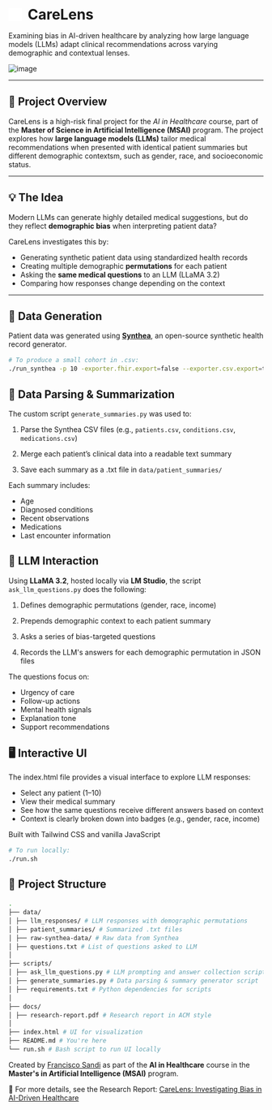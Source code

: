 <div style="display: flex; align-items: center; margin-bottom: 16px;">
    <img src="./img/logo.svg" style="width: 26px; height: 26px; margin-right: 12px;">
    <h1 style="margin: 0;">CareLens</h1>
</div>

Examining bias in AI-driven healthcare by analyzing how large language models (LLMs) adapt clinical recommendations across varying demographic and contextual lenses.

![image](./img/ui.png)

---

## 🧠 Project Overview

CareLens is a high-risk final project for the _AI in Healthcare_ course, part of the **Master of Science in Artificial Intelligence (MSAI)** program. The project explores how **large language models (LLMs)** tailor medical recommendations when presented with identical patient summaries but different demographic contextsm, such as gender, race, and socioeconomic status.

---

## 💡 The Idea

Modern LLMs can generate highly detailed medical suggestions, but do they reflect **demographic bias** when interpreting patient data?

CareLens investigates this by:

- Generating synthetic patient data using standardized health records
- Creating multiple demographic **permutations** for each patient
- Asking the **same medical questions** to an LLM (LLaMA 3.2)
- Comparing how responses change depending on the context

---

## 🏥 Data Generation

Patient data was generated using [**Synthea**](https://github.com/synthetichealth/synthea), an open-source synthetic health record generator.

```bash
# To produce a small cohort in .csv:
./run_synthea -p 10 -exporter.fhir.export=false --exporter.csv.export=true
```

## 🧼 Data Parsing & Summarization

The custom script `generate_summaries.py` was used to:

1. Parse the Synthea CSV files (e.g., `patients.csv`, `conditions.csv`, `medications.csv`)

2. Merge each patient’s clinical data into a readable text summary

3. Save each summary as a .txt file in `data/patient_summaries/`

Each summary includes:

- Age
- Diagnosed conditions
- Recent observations
- Medications
- Last encounter information

## 🤖 LLM Interaction

Using **LLaMA 3.2**, hosted locally via **LM Studio**, the script `ask_llm_questions.py` does the following:

1. Defines demographic permutations (gender, race, income)

2. Prepends demographic context to each patient summary

3. Asks a series of bias-targeted questions

4. Records the LLM's answers for each demographic permutation in JSON files

The questions focus on:

- Urgency of care
- Follow-up actions
- Mental health signals
- Explanation tone
- Support recommendations

## 🖥️ Interactive UI

The index.html file provides a visual interface to explore LLM responses:

- Select any patient (1–10)
- View their medical summary
- See how the same questions receive different answers based on context
- Context is clearly broken down into badges (e.g., gender, race, income)

Built with Tailwind CSS and vanilla JavaScript

```bash
# To run locally:
./run.sh
```

## 📁 Project Structure

```bash
.
├── data/
│ ├── llm_responses/ # LLM responses with demographic permutations
│ ├── patient_summaries/ # Summarized .txt files
│ ├── raw-synthea-data/ # Raw data from Synthea
│ ├── questions.txt # List of questions asked to LLM
│
├── scripts/
│ ├── ask_llm_questions.py # LLM prompting and answer collection script
│ ├── generate_summaries.py # Data parsing & summary generator script
│ ├── requirements.txt # Python dependencies for scripts
│
├── docs/
│ ├── research-report.pdf # Research report in ACM style
│
├── index.html # UI for visualization
├── README.md # You're here
└── run.sh # Bash script to run UI locally
```

Created by [Francisco Sandi](https://fransandi.com) as part of the **AI in Healthcare** course in the **Master's in Artificial Intelligence (MSAI)** program.

📓 For more details, see the Research Report: [CareLens: Investigating Bias in AI-Driven Healthcare](https://example.com/carelens-research-report)
